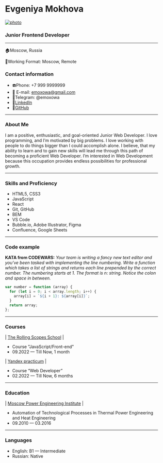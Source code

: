 # Evgeniya Mokhova

[![photo](https://ie.wampi.ru/2022/03/22/photo.th.png)](https://wampi.ru/image/RCpycKt)

### Junior Frontend Developer

---

🏠Moscow, Russia

💼Working Format: Moscow, Remote 

### Contact information

- ☎️Phone: +7 999 9999999
- 📧 E-mail: emoxowa@gmail.com
- 🔗Telegram: @emoxowa
- 🔗[LinkedIn](http://www.linkedin.com/in/emoxowa)
- 🔗[GitHub](https://github.com/emoxowa)

---

### About Me

I am a positive, enthusiastic, and goal-oriented Junior Web Developer. I love programming, and I’m motivated by big problems. I love working with people to do things bigger than I could accomplish alone. I believe, that my ability to learn and to gain new skills will lead me through this path of becoming a proficient Web Developer. I’m interested in Web Development because this occupation provides endless possibilities for professional growth.

---

### Skills and Proficiency

- HTML5, CSS3
- JavaScript
- React
- Git, GitHub
- BEM
- VS Code
- Bubble.io, Adobe Illustrator, Figma
- Confluence, Google Sheets

---
### Code example

**KATA from CODEWARS:** _Your team is writing a fancy new text editor and you've been tasked with implementing the line numbering. Write a function which takes a list of strings and returns each line prepended by the correct number. The numbering starts at 1. The format is n: string. Notice the colon and space in between._

```javascript
var number = function (array) {
  for (let i = 0; i < array.length; i++) {
    array[i] = `${i + 1}: ${array[i]}`;
  }
  return array;
};
```

---

### Courses

| [The Rolling Scopes School](https://rs.school/) |

- Course "JavaScript/Front-end"
- 09.2022 — Till Now, 1 month

| [Yandex practicum](https://practicum.yandex.ru/) |

- Course “Web Developer”
- 02.2022 — Till Now, 6 months

---

### Education

| [Moscow Power Engineering Institute](https://mpei.ru/lang/en/Pages/default.aspx) |

- Automation of Technological Processes in Thermal Power Engineering and Heat Engineering
- 09.2010 — 03.2016

---

### Languages

- English: B1 — Intermediate
- Russian: Native
